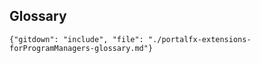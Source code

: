 <a name="portalfxExtensionsForDevelopersGlossary"></a>
<!-- link to this document is [portalfx-extensions-forDevelopers-glossary.md]()
-->

## Glossary
<!--
This document should remain identical to the glossary in portal-extensions-forProgramManagers-glossary, because they were originally the same document.
-->
    {"gitdown": "include", "file": "./portalfx-extensions-forProgramManagers-glossary.md"}
